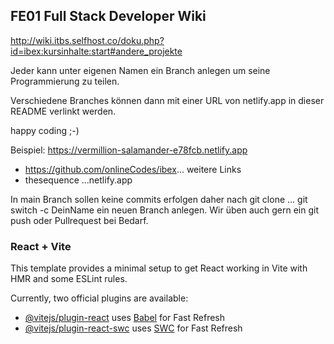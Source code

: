 ## FE01 Full Stack Developer Wiki
http://wiki.itbs.selfhost.co/doku.php?id=ibex:kursinhalte:start#andere_projekte

Jeder kann unter eigenen Namen ein Branch anlegen um seine Programmierung zu teilen.

Verschiedene Branches können dann mit einer URL von netlify.app in dieser README verlinkt werden.

happy coding ;-)

Beispiel: https://vermillion-salamander-e78fcb.netlify.app 
  - https://github.com/onlineCodes/ibex...  weitere Links
  - thesequence  ...netlify.app

In main Branch sollen keine commits erfolgen daher nach git clone ... git switch -c DeinName ein neuen Branch anlegen. Wir üben auch gern ein git push oder Pullrequest bei Bedarf. 

### React + Vite

This template provides a minimal setup to get React working in Vite with HMR and some ESLint rules.

Currently, two official plugins are available:

- [@vitejs/plugin-react](https://github.com/vitejs/vite-plugin-react/blob/main/packages/plugin-react/README.md) uses [Babel](https://babeljs.io/) for Fast Refresh
- [@vitejs/plugin-react-swc](https://github.com/vitejs/vite-plugin-react-swc) uses [SWC](https://swc.rs/) for Fast Refresh

